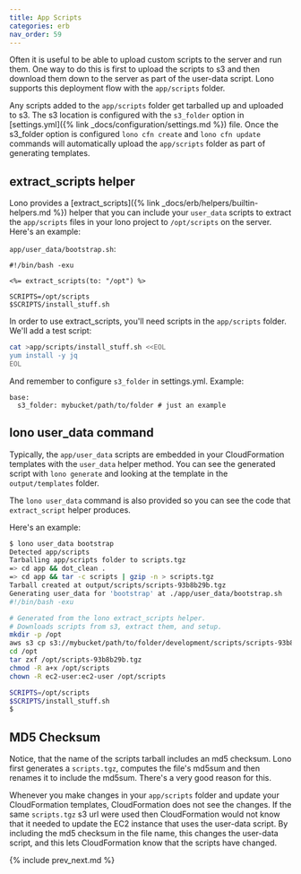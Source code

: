 ```yaml
---
title: App Scripts
categories: erb
nav_order: 59
---
```


Often it is useful to be able to upload custom scripts to the server and run them. One way to do this is first to upload the scripts to s3 and then download them down to the server as part of the user-data script.  Lono supports this deployment flow with the `app/scripts` folder.

Any scripts added to the `app/scripts` folder get tarballed up and uploaded to s3. The s3 location is configured with the `s3_folder` option in [settings.yml]({% link _docs/configuration/settings.md %}) file.  Once the s3_folder option is configured `lono cfn create` and `lono cfn update` commands will automatically upload the `app/scripts` folder as part of generating templates.

## extract_scripts helper

Lono provides a [extract_scripts]({% link _docs/erb/helpers/builtin-helpers.md %}) helper that you can include your `user_data` scripts to extract the `app/scripts` files in your lono project to `/opt/scripts` on the server.  Here's an example:

`app/user_data/bootstrap.sh`:

```
#!/bin/bash -exu

<%= extract_scripts(to: "/opt") %>

SCRIPTS=/opt/scripts
$SCRIPTS/install_stuff.sh
```

In order to use extract_scripts, you'll need scripts in the `app/scripts` folder. We'll add a test script:

```sh
cat >app/scripts/install_stuff.sh <<EOL
yum install -y jq
EOL
```

And remember to configure `s3_folder` in settings.yml. Example:

```
base:
  s3_folder: mybucket/path/to/folder # just an example
```

## lono user_data command

Typically, the `app/user_data` scripts are embedded in your CloudFormation templates with the `user_data` helper method.  You can see the generated script with `lono generate` and looking at the template in the `output/templates` folder.

The `lono user_data` command is also provided so you can see the code that `extract_script` helper produces.

Here's an example:

```sh
$ lono user_data bootstrap
Detected app/scripts
Tarballing app/scripts folder to scripts.tgz
=> cd app && dot_clean .
=> cd app && tar -c scripts | gzip -n > scripts.tgz
Tarball created at output/scripts/scripts-93b8b29b.tgz
Generating user_data for 'bootstrap' at ./app/user_data/bootstrap.sh
#!/bin/bash -exu

# Generated from the lono extract_scripts helper.
# Downloads scripts from s3, extract them, and setup.
mkdir -p /opt
aws s3 cp s3://mybucket/path/to/folder/development/scripts/scripts-93b8b29b.tgz /opt/
cd /opt
tar zxf /opt/scripts-93b8b29b.tgz
chmod -R a+x /opt/scripts
chown -R ec2-user:ec2-user /opt/scripts

SCRIPTS=/opt/scripts
$SCRIPTS/install_stuff.sh
$
```

## MD5 Checksum

Notice, that the name of the scripts tarball includes an md5 checksum.  Lono first generates a `scripts.tgz`, computes the file's md5sum and then renames it to include the md5sum.  There's a very good reason for this.

Whenever you make changes in your `app/scripts` folder and update your CloudFormation templates, CloudFormation does not see the changes.  If the same `scripts.tgz` s3 url were used then CloudFormation would not know that it needed to update the EC2 instance that uses the user-data script.  By including the md5 checksum in the file name, this changes the user-data script, and  this lets CloudFormation know that the scripts have changed.

{% include prev_next.md %}